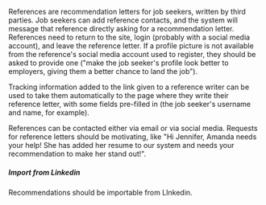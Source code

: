 References are recommendation letters for job seekers, written by third parties. Job seekers can add reference contacts, and the system will message that reference directly asking for a recommendation letter. References need to return to the site, login (probably with a social media account), and leave the reference letter. If a profile picture is not available from the reference's social media account used to register, they should be asked to provide one ("make the job seeker's profile look better to employers, giving them a better chance to land the job").

Tracking information added to the link given to a reference writer can be used to take them automatically to the page where they write their reference letter, with some fields pre-filled in (the job seeker's username and name, for example).

References can be contacted either via email or via social media. Requests for reference letters should be motivating, like "Hi Jennifer, Amanda needs your help! She has added her resume to our system and needs your recommendation to make her stand out!".

##### Import from Linkedin

Recommendations should be importable from LInkedin.